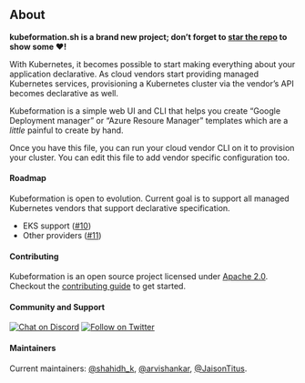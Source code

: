 ## About

**kubeformation.sh is a brand new project; don’t forget to [star the
repo](https://github.com/hasura/kubeformation) to show some ❤️!**

With Kubernetes, it becomes possible to start making everything about your
application declarative. As cloud vendors start providing managed Kubernetes
services, provisioning a Kubernetes cluster via the vendor’s API becomes
declarative as well.

Kubeformation is a simple web UI and CLI that helps you create “Google
Deployment manager” or “Azure Resoure Manager” templates which are a _little_
painful to create by hand.

Once you have this file, you can run your cloud vendor CLI on it to provision
your cluster. You can edit this file to add vendor specific configuration too.

#### Roadmap

Kubeformation is open to evolution. Current goal is to support all managed
Kubernetes vendors that support declarative specification.

- EKS support ([#10](https://github.com/hasura/kubeformation/issues/10))
- Other providers ([#11](https://github.com/hasura/kubeformation/issues/11))

#### Contributing

Kubeformation is an open source project licensed under [Apache
2.0](https://github.com/hasura/kubeformation/blob/master/LICENSE). Checkout the
[contributing
guide](https://github.com/hasura/kubeformation/blob/master/CONTRIBUTING.md) to
get started. 

#### Community and Support

[![Chat on Discord](https://img.shields.io/discord/407792526867693568.svg?logo=discord)](https://discord.gg/TEPDKXe)
[![Follow on Twitter](https://img.shields.io/twitter/follow/kubeformation.svg?style=social&logo=twitter)](https://twitter.com/intent/follow?screen_name=kubeformation)

#### Maintainers

Current maintainers: [@shahidh_k](https://twitter.com/shahidh_k),
[@arvishankar](https://twitter.com/arvishankar),
[@JaisonTitus](https://twitter.com/JaisonTitus). 
